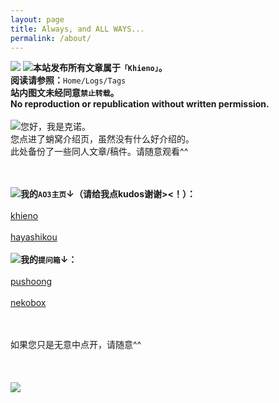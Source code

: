 ```yaml
---
layout: page
title: Always, and ALL WAYS...
permalink: /about/
---
```

![](https://s3.bmp.ovh/imgs/2023/03/26/074a62d53d452a04.gif)
![](https://s3.bmp.ovh/imgs/2025/03/28/2f931d4705de50ed.gif)**本站发布所有文章属于`「Khieno」`。**
<br>**阅读请参照：**`Home/Logs/Tags`
<br>**站内图文未经同意`禁止转载`。
<br>No reproduction or republication without written permission.**
<br><br>
![](https://s3.bmp.ovh/imgs/2025/03/28/2f931d4705de50ed.gif)您好，我是克诺。
<br>您点进了蛸窝介绍页，虽然没有什么好介绍的。
<br>此处备份了一些同人文章/稿件。请随意观看^^
<br>
<br><br>

![](https://s3.bmp.ovh/imgs/2025/03/28/2f931d4705de50ed.gif)**我的`AO3主页`↓（请给我点kudos谢谢><！）：**
<br><br>
[khieno](https://archiveofourown.org/users/khieno/works "khieno")
<br><br>
[hayashikou](https://archiveofourown.org/users/hayashikou/works "hayashikou")
<br><br>
![](https://s3.bmp.ovh/imgs/2025/03/28/2f931d4705de50ed.gif)**我的`提问箱`↓：**
<br><br>
[pushoong](https://pushoong.com/ask/2681902403/ "pushoong")
<br><br>
[nekobox](https://box.n3ko.cc/_/massacre "nekobox")

<br><br>
如果您只是无意中点开，请随意^^
<br><br>
<br><br>
![](https://s3.bmp.ovh/imgs/2023/03/26/430b07bbcfb76600.gif)
